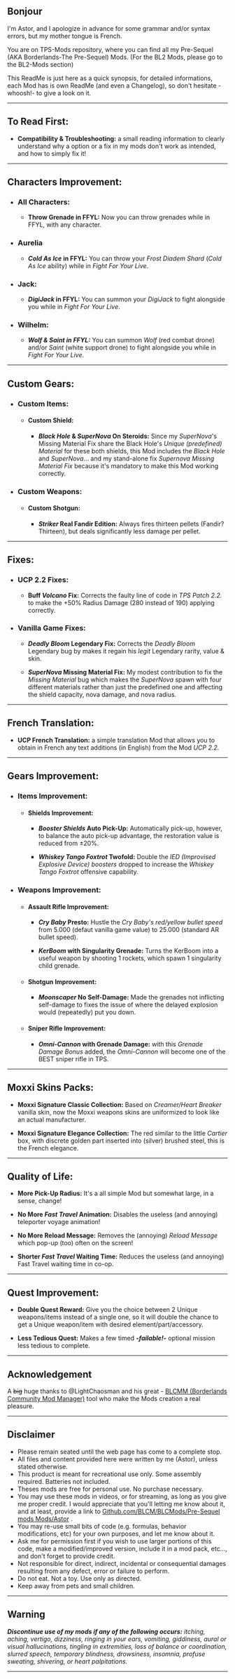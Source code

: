 ## Bonjour

I'm Astor, and I apologize in advance for some grammar and/or syntax errors, but my mother tongue is French.

You are on TPS-Mods repository, where you can find all my Pre-Sequel (AKA Borderlands-The Pre-Sequel) Mods. (For the BL2 Mods, please go to the BL2-Mods section) 

This ReadMe is just here as a quick synopsis, for detailed informations, each Mod has is own ReadMe (and even a Changelog), so don't hesitate -whoosh!- to give a look on it.

* * * * *

## To Read First: 

- __Compatibility & Troubleshooting:__ a small reading information to clearly understand why a option or a fix in my mods don't work as intended, and how to simply fix it!

* * * * *

## Characters Improvement:

- ### All Characters:
  - __Throw Grenade in FFYL:__ Now you can throw grenades while in FFYL, with any character.

- ### Aurelia 
  - __*Cold As Ice* in FFYL:__ You can throw your *Frost Diadem Shard* (*Cold As Ice* ability) while in *Fight For Your Live*.

- ### Jack:
  - __*DigiJack* in FFYL:__ You can summon your *DigiJack* to fight alongside you while in *Fight For Your Live*.

- ### Wilhelm: 
  - __*Wolf & Saint in FFYL:*__ You can summon *Wolf* (red combat drone) and/or *Saint* (white support drone) to fight alongside you while in *Fight For Your Live*.

* * * * *

## Custom Gears:

- ### Custom Items:

  - #### Custom Shield:

    - __*Black Hole* & *SuperNova* On Steroids:__ Since my *SuperNova*'s Missing Material Fix share the Black Hole's *Unique (predefined) Material* for these both shields, this Mod includes the *Black Hole* and *SuperNova*... and my stand-alone fix *Supernova Missing Material Fix* because it's mandatory to make this Mod working correctly.

- ### Custom Weapons:

  - #### Custom Shotgun:
  
    - __*Striker* Real Fandir Edition:__ Always fires thirteen pellets (Fandir? Thirteen), but deals significantly less damage per pellet. 

* * * * *

## Fixes:

- ### UCP 2.2 Fixes:

  - __Buff *Volcano* Fix:__ Corrects the faulty line of code in *TPS Patch 2.2.* to make the +50% Radius Damage (280 instead of 190) applying correctly.

- ### Vanilla Game Fixes:

  - __*Deadly Bloom* Legendary Fix:__ Corrects the *Deadly Bloom* Legendary bug by makes it regain his *legit* Legendary rarity, value & skin.
 
  - __*SuperNova* Missing Material Fix:__ My modest contribution to fix the *Missing Material* bug which makes the *SuperNova* spawn with four different materials rather than just the predefined one and affecting the shield capacity, nova damage, and nova radius.

* * * * *

## French Translation:

- __UCP French Translation:__ a simple translation Mod that allows you to obtain in French any text additions (in English) from the Mod *UCP 2.2*.

* * * * *

## Gears Improvement:
     
- ### Items Improvement:
  
  - #### Shields Improvement:
    
    - __*Booster Shields* Auto Pick-Up:__ Automatically pick-up, however, to balance the auto pick-up advantage, the restoration value is reduced from ±20%.
    
    - __*Whiskey Tango Foxtrot* Twofold:__ Double the *IED (Improvised Explosive Device) boosters* dropped to increase the *Whiskey Tango Foxtrot* offensive capability.

- ### Weapons Improvement:

  - #### Assault Rifle Improvement:

    - __*Cry Baby* Presto:__ Hustle the *Cry Baby's red/yellow bullet speed* from 5.000 (defaut vanilla game value) to 25.000 (standard AR bullet speed).

    - __*KerBoom* with Singularity Grenade:__ Turns the KerBoom into a useful weapon by shooting 1 rockets, which spawn 1 singularity child grenade.
  
  - #### Shotgun Improvement:
 
    - __*Moonscaper* No Self-Damage:__ Made the grenades not inflicting self-damage to fixes the issue of where the delayed explosion would (repeatedly) put you down.
  
  - #### Sniper Rifle Improvement:

    - __*Omni-Cannon* with Grenade Damage:__ with this *Grenade Damage Bonus* added, the *Omni-Cannon* will become one of the BEST sniper rifle in TPS.

* * * * *

## Moxxi Skins Packs:

- __Moxxi Signature Classic Collection:__ Based on *Creamer/Heart Breaker* vanilla skin, now the Moxxi weapons skins are uniformized to look like an actual manufacturer.

- __Moxxi Signature Elegance Collection:__ The red similar to the little *Cartier* box, with discrete golden part inserted into (silver) brushed steel, this is the French elegance.
 
* * * * *

## Quality of Life: 

- __More Pick-Up Radius:__ It's a all simple Mod but somewhat large, in a sense, change!

- __No More *Fast Travel* Animation:__ Disables the useless (and annoying) teleporter voyage animation!

- __No More Reload Message:__ Removes the (annoying) *Reload Message* which pop-up (too) often on the screen!

- __Shorter *Fast Travel* Waiting Time:__ Reduces the useless (and annoying) Fast Travel waiting time in co-op.

* * * * *

## Quest Improvement:

- __Double Quest Reward:__ Give you the choice between 2 Unique weapons/items instead of a single one, so it will double the chance to get a Unique weapon/item with desired element/part/accessory.

- __Less Tedious Quest:__ Makes a few timed __-*failable!*-__ optional mission less tedious to complete.

* * * * *
 
## Acknowledgement

A ~~big~~ huge thanks to @LightChaosman and his great - [BLCMM (Borderlands Community Mod Manager)](https://github.com/BLCM/BLCMods/wiki/Borderlands-Community-Mod-Manager) tool who make the Mods creation a real pleasure. 

* * * * *
 
## Disclaimer

- Please remain seated until the web page has come to a complete stop. 
- All files and content provided here were written by me (Astor), unless stated otherwise.
- This product is meant for recreational use only. Some assembly required. Batteries not included.
- Theses mods are free for personal use. No purchase necessary.
- You may use these mods in videos, or for streaming, as long as you give me proper credit. I would appreciate that you'll letting me know about it, and at least, provide a link to [Github.com/BLCM/BLCMods/Pre-Sequel mods Mods/Astor](https://github.com/BLCM/BLCMods/tree/master/Pre%20Sequel%20Mods/Astor) .
- You may re-use small bits of code (e.g. formulas, behavior modifications, etc) for your own purposes, and let me know about it. 
- Ask me for permission first if you wish to use larger portions of this code, make a modified/improved version, include it in a mod pack, etc..., and don't forget to provide credit.
- Not responsible for direct, indirect, incidental or consequential damages resulting from any defect, error or failure to perform.
- Do not eat. Not a toy. Use only as directed.
- Keep away from pets and small children.

* * * * *
 
## Warning 
 
_**Discontinue use of my mods if any of the following occurs:** itching, aching, vertigo, dizziness, ringing in your ears, vomiting, giddiness, aural or visual hallucinations, tingling in extremities, loss of balance or coordination, slurred speech, temporary blindness, drowsiness, insomnia, profuse sweating, shivering, or heart palpitations._

* * * * *